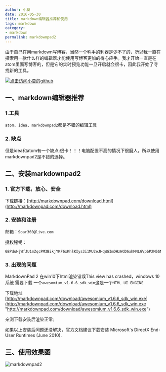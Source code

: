 ```yaml
---
author: 小莫
date: 2016-05-30
title: markdown编辑器推荐和使用
tags: markdown
category:
- markdown
permalink: markdownpad2
---
```

由于自己在用markdown写博客，当然一个称手的利器是少不了的，所以我一直在探索用一款什么样的编辑器才能使用写博客更加的得心应手。我才开始一直是在atom里面写博客的，但是它的实时预览功能一旦开启就会很卡，因此我开始了寻找新的工具。

<!--more-->
[![点击访问小莫的github](http://static.xiaomo.info/images/markdown.png)](https://github.com/qq83387856)
## 一、markdown编辑器推荐
### 1.工具                 
`atom`、`idea`、`markdownpad2`都是不错的编辑工具               
### 2. 缺点                    
但是idea和atom有一个缺点:很卡！！！电脑配置不高的情况下很磨人，所以使用markdownpad2是不错的选择。　　　          

## 二、安装markdownpad2

### 1. 官方下载，放心、安全  
下载链接：[http://markdownpad.com/download.html](http://markdownpad.com/download.html)

### 2. 安装和注册

 邮箱：`Soar360@live.com`

 授权秘钥：

```
GBPduHjWfJU1mZqcPM3BikjYKF6xKhlKIys3i1MU2eJHqWGImDHzWdD6xhMNLGVpbP2M5SN6bnxn2kSE8qHqNY5QaaRxmO3YSMHxlv2EYpjdwLcPwfeTG7kUdnhKE0vVy4RidP6Y2wZ0q74f47fzsZo45JE2hfQBFi2O9Jldjp1mW8HUpTtLA2a5/sQytXJUQl/QKO0jUQY4pa5CCx20sV1ClOTZtAGngSOJtIOFXK599sBr5aIEFyH0K7H4BoNMiiDMnxt1rD8Vb/ikJdhGMMQr0R4B+L3nWU97eaVPTRKfWGDE8/eAgKzpGwrQQoDh+nzX1xoVQ8NAuH+s4UcSeQ==
```

### 3. 出现的问题
MarkdownPad 2 在win10下html渲染错误This view has crashed，windows 10系统 需要下载 一个`awesomium_v1.6.6_sdk_win`这是一个`HTML UI ENGINE`

下载地址[http://markdownpad.com/download/awesomium_v1.6.6_sdk_win.exe](http://markdownpad.com/download/awesomium_v1.6.6_sdk_win.exe "http://markdownpad.com/download/awesomium_v1.6.6_sdk_win.exe")

亲测下载安装后渲染正常;

如果以上安装后问题还没解决，官方文档建议下载安装 Microsoft's DirectX End-User Runtimes (June 2010).

## 三、使用效果图

![markdownpad2](http://static.xiaomo.info/images/markdownpad2.png)

